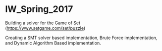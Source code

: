 # IW_Spring_2017

Building a solver for the Game of Set (https://www.setgame.com/set/puzzle)


Creating a SMT solver based implementation, Brute Force implementation, and Dynamic Algorithm Based implementation.
